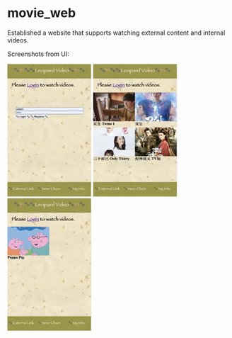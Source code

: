 # movie_web

Established a website that supports watching external content and internal videos.

Screenshots from UI:

<img width="190" height="300" src="https://github.com/ConnieZhu/movie_web/blob/master/img/Login.png" />
<img width="190" height="300" src="https://github.com/ConnieZhu/movie_web/blob/master/img/External.png" />
<img width="190" height="300" src="https://github.com/ConnieZhu/movie_web/blob/master/img/Inner.png" />
